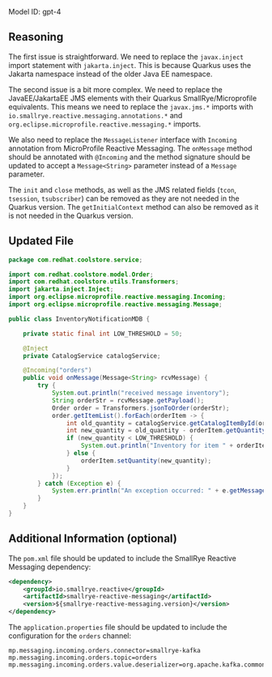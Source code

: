 Model ID: gpt-4
## Reasoning

The first issue is straightforward. We need to replace the `javax.inject` import statement with `jakarta.inject`. This is because Quarkus uses the Jakarta namespace instead of the older Java EE namespace.

The second issue is a bit more complex. We need to replace the JavaEE/JakartaEE JMS elements with their Quarkus SmallRye/Microprofile equivalents. This means we need to replace the `javax.jms.*` imports with `io.smallrye.reactive.messaging.annotations.*` and `org.eclipse.microprofile.reactive.messaging.*` imports. 

We also need to replace the `MessageListener` interface with `Incoming` annotation from MicroProfile Reactive Messaging. The `onMessage` method should be annotated with `@Incoming` and the method signature should be updated to accept a `Message<String>` parameter instead of a `Message` parameter. 

The `init` and `close` methods, as well as the JMS related fields (`tcon`, `tsession`, `tsubscriber`) can be removed as they are not needed in the Quarkus version. The `getInitialContext` method can also be removed as it is not needed in the Quarkus version.

## Updated File

```java
package com.redhat.coolstore.service;

import com.redhat.coolstore.model.Order;
import com.redhat.coolstore.utils.Transformers;
import jakarta.inject.Inject;
import org.eclipse.microprofile.reactive.messaging.Incoming;
import org.eclipse.microprofile.reactive.messaging.Message;

public class InventoryNotificationMDB {

    private static final int LOW_THRESHOLD = 50;

    @Inject
    private CatalogService catalogService;

    @Incoming("orders")
    public void onMessage(Message<String> rcvMessage) {
        try {
            System.out.println("received message inventory");
            String orderStr = rcvMessage.getPayload();
            Order order = Transformers.jsonToOrder(orderStr);
            order.getItemList().forEach(orderItem -> {
                int old_quantity = catalogService.getCatalogItemById(orderItem.getProductId()).getInventory().getQuantity();
                int new_quantity = old_quantity - orderItem.getQuantity();
                if (new_quantity < LOW_THRESHOLD) {
                    System.out.println("Inventory for item " + orderItem.getProductId() + " is below threshold (" + LOW_THRESHOLD + "), contact supplier!");
                } else {
                    orderItem.setQuantity(new_quantity);
                }
            });
        } catch (Exception e) {
            System.err.println("An exception occurred: " + e.getMessage());
        }
    }
}
```

## Additional Information (optional)

The `pom.xml` file should be updated to include the SmallRye Reactive Messaging dependency:

```xml
<dependency>
    <groupId>io.smallrye.reactive</groupId>
    <artifactId>smallrye-reactive-messaging</artifactId>
    <version>${smallrye-reactive-messaging.version}</version>
</dependency>
```

The `application.properties` file should be updated to include the configuration for the `orders` channel:

```properties
mp.messaging.incoming.orders.connector=smallrye-kafka
mp.messaging.incoming.orders.topic=orders
mp.messaging.incoming.orders.value.deserializer=org.apache.kafka.common.serialization.StringDeserializer
```